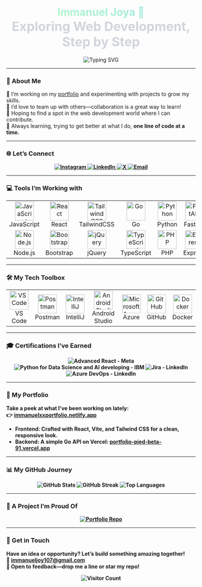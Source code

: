    <!-- A coustom Header with subtle gradient and minimalist animation -->       
<h1 align="center">  
  <span style="background: linear-gradient(190deg, #A0E7E3, #B4F8C8); -webkit-background-clip: text; -webkit-text-fill-color: transparent;">     
    Immanuel Joya 🌌  
  </span> <br/>
  <span style="font-size: 1.2em; color: #D1D5DB;">Exploring Web Development, Step by Step</span>  
</h1>

<p align="center">
<img 
  src="https://readme-typing-svg.herokuapp.com?font=Fira+Code&size=20&color=FFD700&weight=700&center=true&vCenter=true&width=500&lines=Exploring+the+World+of+Code;Turning+Coffee+into+Software;Building+the+Future,+Bit+by+Bit" 
  alt="Typing SVG" 
/>
</p>

--- 

### 🌱 About Me  
🔭 I’m working on my <a href="https://immanuelxxportfolio.netlify.app" target="_blank">portfolio</a> and experimenting with projects to grow my skills.<br/>
👯 I’d love to team up with others—collaboration is a great way to learn!<br/>
🤝 Hoping to find a spot in the web development world where I can contribute.<br/>
🌿 Always learning, trying to get better at what I do, <strong>one line of code at a time.<strong/><br/>

---

### 🌐 Let’s Connect
<p align="center">
  <a href="https://instagram.com/immanuel__joy" target="_blank">
    <img src="https://img.shields.io/badge/Instagram-%23E4405F.svg?logo=Instagram&logoColor=white&style=flat-square" alt="Instagram" />
  </a>
  <a href="https://www.linkedin.com/in/immanuel-joy-178b66294/" target="_blank">
    <img src="https://img.shields.io/badge/LinkedIn-%230077B5.svg?logo=linkedin&logoColor=white&style=flat-square" alt="LinkedIn" />
  </a>
  <a href="https://x.com/ImmanuelJoy17" target="_blank">
    <img src="https://img.shields.io/badge/X-%23000000.svg?logo=X&logoColor=white&style=flat-square" alt="X" />
  </a>
  <a href="mailto:immanueljoy107@gmail.com">
    <img src="https://img.shields.io/badge/Email-%23D14836.svg?logo=gmail&logoColor=white&style=flat-square" alt="Email" />
  </a>
</p>

---

### 💻 Tools I’m Working with

<table align="center">
  <tr>
    <td align="center">
      <img src="https://cdn.jsdelivr.net/npm/devicon@2.15.1/icons/javascript/javascript-original.svg" alt="JavaScript" width="50" height="50" /><br>JavaScript
    </td>
    <td align="center">
      <img src="https://cdn.jsdelivr.net/npm/devicon@2.15.1/icons/react/react-original.svg" alt="React" width="50" height="50" /><br>React
    </td>
    <td align="center">
      <img src="https://cdn.jsdelivr.net/npm/devicon@2.15.1/icons/tailwindcss/tailwindcss-plain.svg" alt="Tailwind CSS" width="50" height="50" /><br>TailwindCSS
    </td>
    <td align="center">
      <img src="https://cdn.jsdelivr.net/npm/devicon@2.15.1/icons/go/go-original.svg" alt="Go" width="50" height="50" /><br>Go
    </td>
    <td align="center">
      <img src="https://cdn.jsdelivr.net/npm/devicon@2.15.1/icons/python/python-original.svg" alt="Python" width="50" height="50" /><br>Python
    </td>
    <td align="center">
      <img src="https://cdn.jsdelivr.net/npm/devicon@2.15.1/icons/fastapi/fastapi-plain.svg" alt="FastAPI" width="50" height="50" /><br>FastAPI
    </td>
    <td align="center">
      <img src="https://cdn.jsdelivr.net/npm/devicon@2.15.1/icons/html5/html5-original.svg" alt="HTML5" width="50" height="50" /><br>HTML
    </td>
    <td align="center">
      <img src="https://cdn.jsdelivr.net/npm/devicon@2.15.1/icons/css3/css3-original.svg" alt="CSS3" width="50" height="50" /><br>CSS
    </td>
  </tr>
  <tr>
    <td align="center">
      <img src="https://cdn.jsdelivr.net/npm/devicon@2.15.1/icons/nodejs/nodejs-original.svg" alt="Node.js" width="50" height="50" /><br>Node.js
    </td>
    <td align="center">
      <img src="https://cdn.jsdelivr.net/npm/devicon@2.15.1/icons/bootstrap/bootstrap-plain.svg" alt="Bootstrap" width="50" height="50" /><br>Bootstrap
    </td>
    <td align="center">
      <img src="https://cdn.jsdelivr.net/npm/devicon@2.15.1/icons/jquery/jquery-original.svg" alt="jQuery" width="50" height="50" /><br>jQuery
    </td>
    <td align="center">
      <img src="https://cdn.jsdelivr.net/npm/devicon@2.15.1/icons/typescript/typescript-original.svg" alt="TypeScript" width="50" height="50" /><br>TypeScript
    </td>
    <td align="center">
      <img src="https://cdn.jsdelivr.net/npm/devicon@2.15.1/icons/php/php-original.svg" alt="PHP" width="50" height="50" /><br>PHP
    </td>
    <td align="center">
      <img src="https://cdn.jsdelivr.net/npm/devicon@2.15.1/icons/express/express-original.svg" alt="Express" width="50" height="50" /><br>Express
    </td>
    <td align="center">
      <img src="https://cdn.jsdelivr.net/npm/devicon@2.15.1/icons/mysql/mysql-original.svg" alt="MySQL" width="50" height="50" /><br>MySQL
    </td>
    <td align="center">
      <img src="https://cdn.jsdelivr.net/npm/devicon@2.15.1/icons/figma/figma-original.svg" alt="Figma" width="50" height="50" /><br>Figma
    </td>
  </tr>
</table>

---

### 🛠️ My Tech Toolbox

<table align="center">
  <tr>
    <td align="center">
      <img src="https://cdn.jsdelivr.net/npm/devicon@latest/icons/vscode/vscode-original.svg" alt="VS Code" width="50" height="50" /><br>VS Code
    </td>
    <td align="center">
      <img src="https://cdn.jsdelivr.net/npm/devicon@latest/icons/postman/postman-original.svg" alt="Postman" width="50" height="50" /><br>Postman
    </td>
    <td align="center">
      <img src="https://cdn.jsdelivr.net/npm/devicon@latest/icons/intellij/intellij-original.svg" alt="IntelliJ" width="50" height="50" /><br>IntelliJ
    </td>
    <td align="center">
      <img src="https://cdn.jsdelivr.net/npm/devicon@latest/icons/androidstudio/androidstudio-original.svg" alt="Android Studio" width="50" height="50" /><br>Android Studio
    </td>
    <td align="center">
      <img src="https://cdn.jsdelivr.net/npm/devicon@latest/icons/azure/azure-original.svg" alt="Microsoft Azure" width="50" height="50" /><br>Azure
    </td>
    <td align="center">
      <img src="https://cdn.jsdelivr.net/npm/devicon@latest/icons/github/github-original.svg" alt="GitHub" width="50" height="50" /><br>GitHub
    </td>
    <td align="center">
      <img src="https://cdn.jsdelivr.net/npm/devicon@latest/icons/docker/docker-original.svg" alt="Docker" width="50" height="50" /><br>Docker
    </td>
  </tr>
</table>


---

### 🎓 Certifications I’ve Earned
<p align="center">
  <img src="https://img.shields.io/badge/Advanced%20React-Meta-%2300ADD8.svg?style=flat-square&logo=react&logoColor=white" alt="Advanced React - Meta" /> 
<img src="https://img.shields.io/badge/Python%20for%20Data%20Science%20and%20AI%20developing-IBM-%233670A0.svg?style=flat-square&logo=python&logoColor=ffdd54" alt="Python for Data Science and AI developing - IBM" />  <img src="https://img.shields.io/badge/Jira-LinkedIn-%230077B5.svg?style=flat-square&logo=linkedin&logoColor=white" alt="Jira - LinkedIn" />
  <img src="https://img.shields.io/badge/Azure%20DevOps-LinkedIn-%230077B5.svg?style=flat-square&logo=linkedin&logoColor=white" alt="Azure DevOps - LinkedIn" />
</p>

---

### 🌟 My Portfolio
Take a peek at what I’ve been working on lately:<br/>
👉 <a href="https://immanuelxxportfolio.netlify.app" target="_blank">immanuelxxportfolio.netlify.app</a>  
- **Frontend**: Crafted with React, Vite, and Tailwind CSS for a clean, responsive look.  
- **Backend**: A simple Go API on Vercel: <a href="https://portfolio-pied-beta-91.vercel.app" target="_blank">portfolio-pied-beta-91.vercel.app</a>

---

### 📊 My GitHub Journey
<p align="center">
  <img src="https://github-readme-stats.vercel.app/api?username=ImmanuelJoya&show_icons=true&theme=dracula&hide_border=true&bg_color=1F2227" alt="GitHub Stats" />
  <img src="https://github-readme-streak-stats.herokuapp.com/?user=ImmanuelJoya&theme=dracula&hide_border=true&background=1F2227" alt="GitHub Streak" />
  <img src="https://github-readme-stats.vercel.app/api/top-langs/?username=ImmanuelJoya&layout=compact&theme=dracula&hide_border=true&bg_color=1F2227" alt="Top Languages" />
</p>

---

### 🔧 A Project I’m Proud Of
<p align="center">
  <a href="https://github.com/ImmanuelJoya/Portfolio_">
    <img src="https://github-readme-stats.vercel.app/api/pin/?username=ImmanuelJoya&repo=Portfolio&theme=dracula&hide_border=true&bg_color=1F2227" alt="Portfolio Repo" />
  </a>
</p>

---

### 🌌 Get in Touch
Have an idea or opportunity? Let’s build something amazing together!<br/>
📧 <a href="mailto:immanueljoy107@gmail.com">immanueljoy107@gmail.com</a>  
💬 Open to feedback—drop me a line or star my repo!

<p align="center">
  <img src="https://visitcount.itsvg.in/api?id=ImmanuelJoya&icon=0&color=9" alt="Visitor Count" />
</p>
<!-- Made with curiosity and a lot of coffee -->
